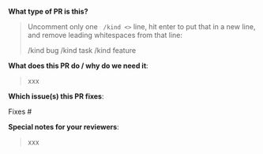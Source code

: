 <!--  Thanks for sending a pull request!  Here are some tips for you:

If this is your first time, please read our contributor guidelines: https://gitee.com/ascend/community/blob/master/CONTRIBUTING.zh.md
-->

**What type of PR is this?**
> Uncomment only one ` /kind <>` line, hit enter to put that in a new line, and remove leading whitespaces from that line:
>
> /kind bug
> /kind task
> /kind feature


**What does this PR do / why do we need it**:
> xxx

**Which issue(s) this PR fixes**:
<!--
*Automatically closes linked issue when PR is merged.
Usage: `Fixes #<issue number>`, or `Fixes (paste link of issue)`.
-->
Fixes #

**Special notes for your reviewers**:
> xxx
